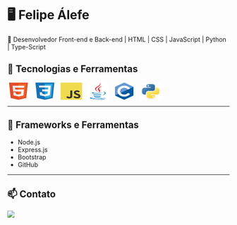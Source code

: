 # 🖥️ Felipe Álefe 

🚀 Desenvolvedor Front-end e Back-end | HTML | CSS | JavaScript | Python | Type-Script  


## 🚀 Tecnologias e Ferramentas  

<div style="display: flex; gap: 10px;">
  <img align="center" alt="HTML" height="40" width="50" src="https://raw.githubusercontent.com/devicons/devicon/master/icons/html5/html5-original.svg">
  <img align="center" alt="CSS" height="40" width="50" src="https://raw.githubusercontent.com/devicons/devicon/master/icons/css3/css3-original.svg">
  <img align="center" alt="JavaScript" height="40" width="50" src="https://raw.githubusercontent.com/devicons/devicon/master/icons/javascript/javascript-original.svg">
  <img align="center" alt="Java" height="40" width="50" src="https://raw.githubusercontent.com/devicons/devicon/master/icons/java/java-original.svg">
  <img align="center" alt="C" height="40" width="50" src="https://raw.githubusercontent.com/devicons/devicon/master/icons/c/c-original.svg">
  <img align="center" alt="Python" height="40" width="50" src="https://raw.githubusercontent.com/devicons/devicon/master/icons/python/python-original.svg">



</div>

---

## 🔧 Frameworks e Ferramentas  

- Node.js  
- Express.js  
- Bootstrap  
- GitHub  

---

## 📫 Contato  

<a href="mailto:felipealefe16@gmail.com">
  <img src="https://img.shields.io/badge/-Gmail-%23333?style=for-the-badge&logo=gmail&logoColor=white">
</a>
